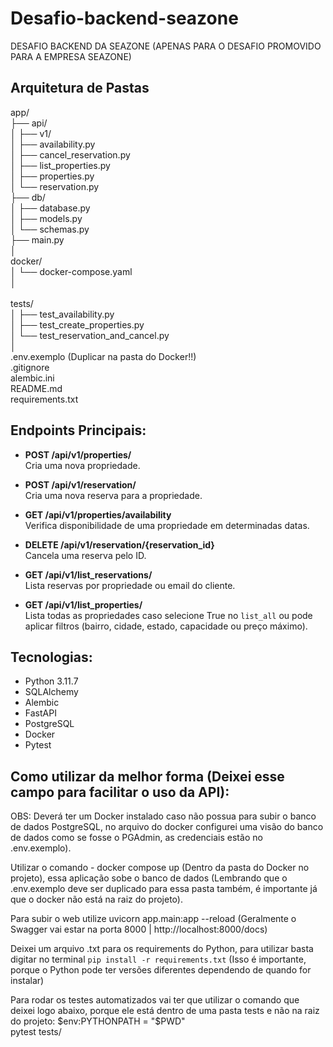 # Desafio-backend-seazone
DESAFIO BACKEND DA SEAZONE (APENAS PARA O DESAFIO PROMOVIDO PARA A EMPRESA SEAZONE)

## Arquitetura de Pastas

app/<br>
├── api/<br>
│    ├── v1/<br>
│          ├── availability.py<br>
│          ├── cancel_reservation.py<br>
│          ├── list_properties.py<br>
│          ├── properties.py<br>
│          └── reservation.py<br>
├── db/<br>
│      ├── database.py<br>
│      ├── models.py<br>
│      └── schemas.py<br>
├── main.py<br>
│<br>
docker/<br>
│      └── docker-compose.yaml<br>
│<br>      
tests/<br>
│      ├── test_availability.py<br>
│      ├── test_create_properties.py<br>
│      └── test_reservation_and_cancel.py<br>
│<br>
.env.exemplo (Duplicar na pasta do Docker!!)<br>
.gitignore<br>
alembic.ini<br>
README.md<br>
requirements.txt<br>

## Endpoints Principais:

- **POST /api/v1/properties/**  
  Cria uma nova propriedade.

- **POST /api/v1/reservation/**  
  Cria uma nova reserva para a propriedade.
  
- **GET /api/v1/properties/availability**  
  Verifica disponibilidade de uma propriedade em determinadas datas.

- **DELETE /api/v1/reservation/{reservation_id}**  
  Cancela uma reserva pelo ID.

- **GET /api/v1/list_reservations/**  
  Lista reservas por propriedade ou email do cliente.

- **GET /api/v1/list_properties/**  
  Lista todas as propriedades caso selecione True no `list_all` ou pode aplicar filtros (bairro, cidade, estado, capacidade ou preço máximo).


## Tecnologias:
- Python 3.11.7
- SQLAlchemy
- Alembic
- FastAPI
- PostgreSQL
- Docker
- Pytest

## Como utilizar da melhor forma (Deixei esse campo para facilitar o uso da API):

OBS: Deverá ter um Docker instalado caso não possua para subir o banco de dados PostgreSQL, no arquivo do docker configurei uma visão do banco de dados como se fosse o PGAdmin, as credenciais estão no .env.exemplo).

Utilizar o comando - docker compose up (Dentro da pasta do Docker no projeto), essa aplicação sobe o banco de dados (Lembrando que o .env.exemplo deve ser duplicado para essa pasta também, é importante já que o docker não está na raiz do projeto).

Para subir o web utilize uvicorn app.main:app --reload (Geralmente o Swagger vai estar na porta 8000 | http://localhost:8000/docs)

Deixei um arquivo .txt para os requirements do Python, para utilizar basta digitar no terminal `pip install -r requirements.txt` (Isso é importante, porque o Python pode ter versões diferentes dependendo de quando for instalar)

Para rodar os testes automatizados vai ter que utilizar o comando que deixei logo abaixo, porque ele está dentro de uma pasta tests e não na raiz do projeto:
$env:PYTHONPATH = "$PWD"                                                                                      
pytest tests/             
